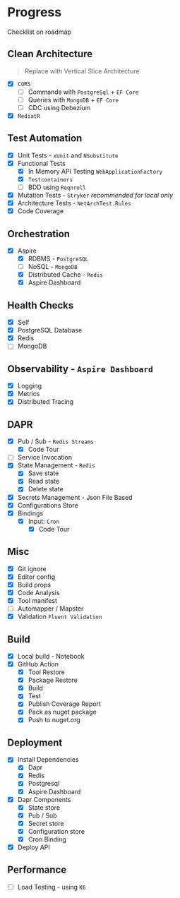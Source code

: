 # Progress

Checklist on roadmap

## Clean Architecture

> Replace with Vertical Slice Architecture

- [x] `CQRS`
    - [ ] Commands with `PostgreSql` + `EF Core`
    - [ ] Queries with `MongoDB` + `EF Core`
    - [ ] CDC using Debezium
- [x] `MediatR`

## Test Automation

- [x] Unit Tests - `xUnit` and `NSubstitute`
- [x] Functional Tests
    - [x] In Memory API Testing `WebApplicationFactory`
    - [x] `Testcontainers`
    - [ ] BDD using `Reqnroll`
- [x] Mutation Tests - `Stryker` *recommended for local only*
- [x] Architecture Tests - `NetArchTest.Rules`
- [x] Code Coverage

## Orchestration

- [x] Aspire
    - [x] RDBMS - `PostgreSQL`
    - [ ] NoSQL - `MongoDB`
    - [x] Distributed Cache - `Redis`
    - [x] Aspire Dashboard

## Health Checks

- [x] Self
- [x] PostgreSQL Database
- [x] Redis
- [ ] MongoDB

## Observability - `Aspire Dashboard`

- [x] Logging
- [x] Metrics
- [x] Distributed Tracing

## DAPR

- [x] Pub / Sub - `Redis Streams`
    - [x] Code Tour
- [ ] Service Invocation
- [x] State Management - `Redis`
    - [x] Save state
    - [x] Read state
    - [x] Delete state
- [x] Secrets Management - Json File Based
- [x] Configurations Store
- [x] Bindings
    - [x] Input: `Cron`
        - [x] Code Tour

## Misc

- [x] Git ignore
- [x] Editor config
- [x] Build props
- [x] Code Analysis
- [x] Tool manifest
- [ ] Automapper / Mapster
- [x] Validation `Fluent Validation`

## Build

- [x] Local build - Notebook
- [x] GitHub Action
    - [x] Tool Restore
    - [x] Package Restore
    - [x] Build
    - [x] Test
    - [x] Publish Coverage Report
    - [x] Pack as nuget package
    - [x] Push to nuget.org

## Deployment

- [x] Install Dependencies
    - [x] Dapr
    - [x] Redis
    - [x] Postgresql
    - [x] Aspire Dashboard
- [x] Dapr Components
    - [x] State store
    - [x] Pub / Sub
    - [x] Secret store
    - [x] Configuration store
    - [x] Cron Binding
- [x] Deploy API

## Performance

- [ ] Load Testing - using `K6`
